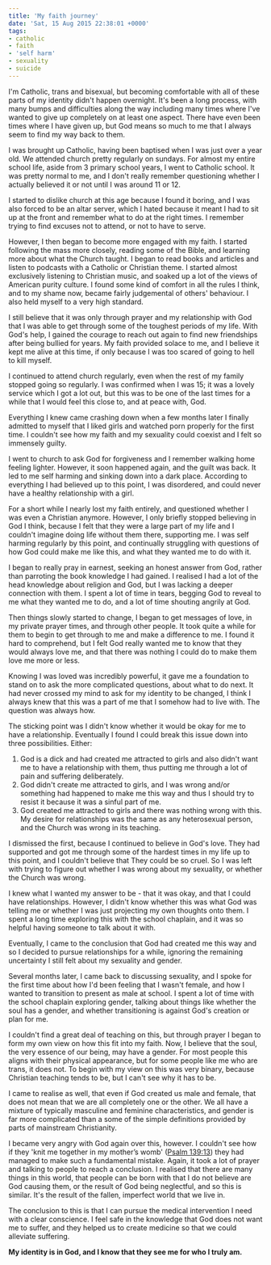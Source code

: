 ```yaml
---
title: 'My faith journey'
date: 'Sat, 15 Aug 2015 22:38:01 +0000'
tags:
- catholic
- faith
- 'self harm'
- sexuality
- suicide
---
```

I'm Catholic, trans and bisexual, but becoming comfortable with all of these parts of my identity didn't happen overnight. It's been a long process, with many bumps and difficulties along the way including many times where I've wanted to give up completely on at least one aspect. There have even been times where I have given up, but God means so much to me that I always seem to find my way back to them.

I was brought up Catholic, having been baptised when I was just over a year old. We attended church pretty regularly on sundays. For almost my entire school life, aside from 3 primary school years, I went to Catholic school. It was pretty normal to me, and I don't really remember questioning whether I actually believed it or not until I was around 11 or 12.

I started to dislike church at this age because I found it boring, and I was also forced to be an altar server, which I hated because it meant I had to sit up at the front and remember what to do at the right times. I remember trying to find excuses not to attend, or not to have to serve.

However, I then began to become more engaged with my faith. I started following the mass more closely, reading some of the Bible, and learning more about what the Church taught. I began to read books and articles and listen to podcasts with a Catholic or Christian theme. I started almost exclusively listening to Christian music, and soaked up a lot of the views of American purity culture. I found some kind of comfort in all the rules I think, and to my shame now, became fairly judgemental of others' behaviour. I also held myself to a very high standard.

I still believe that it was only through prayer and my relationship with God that I was able to get through some of the toughest periods of my life. With God's help, I gained the courage to reach out again to find new friendships after being bullied for years. My faith provided solace to me, and I believe it kept me alive at this time, if only because I was too scared of going to hell to kill myself.

I continued to attend church regularly, even when the rest of my family stopped going so regularly. I was confirmed when I was 15; it was a lovely service which I got a lot out, but this was to be one of the last times for a while that I would feel this close to, and at peace with, God.

Everything I knew came crashing down when a few months later I finally admitted to myself that I liked girls and watched porn properly for the first time. I couldn't see how my faith and my sexuality could coexist and I felt so immensely guilty.

I went to church to ask God for forgiveness and I remember walking home feeling lighter. However, it soon happened again, and the guilt was back. It led to me self harming and sinking down into a dark place. According to everything I had believed up to this point, I was disordered, and could never have a healthy relationship with a girl.

For a short while I nearly lost my faith entirely, and questioned whether I was even a Christian anymore. However, I only briefly stopped believing in God I think, because I felt that they were a large part of my life and I couldn't imagine doing life without them there, supporting me. I was self harming regularly by this point, and continually struggling with questions of how God could make me like this, and what they wanted me to do with it.

I began to really pray in earnest, seeking an honest answer from God, rather than parroting the book knowledge I had gained. I realised I had a lot of the head knowledge about religion and God, but I was lacking a deeper connection with them. I spent a lot of time in tears, begging God to reveal to me what they wanted me to do, and a lot of time shouting angrily at God.

Then things slowly started to change, I began to get messages of love, in my private prayer times, and through other people. It took quite a while for them to begin to get through to me and make a difference to me. I found it hard to comprehend, but I felt God really wanted me to know that they would always love me, and that there was nothing I could do to make them love me more or less.

Knowing I was loved was incredibly powerful, it gave me a foundation to stand on to ask the more complicated questions, about what to do next. It had never crossed my mind to ask for my identity to be changed, I think I always knew that this was a part of me that I somehow had to live with. The question was always how.

The sticking point was I didn't know whether it would be okay for me to have a relationship. Eventually I found I could break this issue down into three possibilities. Either:
<ol>
	<li>God is a dick and had created me attracted to girls and also didn't want me to have a relationship with them, thus putting me through a lot of pain and suffering deliberately.</li>
	<li>God didn't create me attracted to girls, and I was wrong and/or something had happened to make me this way and thus I should try to resist it because it was a sinful part of me.</li>
	<li>God created me attracted to girls and there was nothing wrong with this. My desire for relationships was the same as any heterosexual person, and the Church was wrong in its teaching.</li>
</ol>
I dismissed the first, because I continued to believe in God's love. They had supported and got me through some of the hardest times in my life up to this point, and I couldn't believe that They could be so cruel. So I was left with trying to figure out whether I was wrong about my sexuality, or whether the Church was wrong.

I knew what I wanted my answer to be - that it was okay, and that I could have relationships. However, I didn't know whether this was what God was telling me or whether I was just projecting my own thoughts onto them. I spent a long time exploring this with the school chaplain, and it was so helpful having someone to talk about it with.

Eventually, I came to the conclusion that God had created me this way and so I decided to pursue relationships for a while, ignoring the remaining uncertainty I still felt about my sexuality and gender.

Several months later, I came back to discussing sexuality, and I spoke for the first time about how I'd been feeling that I wasn't female, and how I wanted to transition to present as male at school. I spent a lot of time with the school chaplain exploring gender, talking about things like whether the soul has a gender, and whether transitioning is against God's creation or plan for me.

I couldn't find a great deal of teaching on this, but through prayer I began to form my own view on how this fit into my faith. Now, I believe that the soul, the very essence of our being, may have a gender. For most people this aligns with their physical appearance, but for some people like me who are trans, it does not. To begin with my view on this was very binary, because Christian teaching tends to be, but I can't see why it has to be.

I came to realise as well, that even if God created us male and female, that does not mean that we are all completely one or the other. We all have a mixture of typically masculine and feminine characteristics, and gender is far more complicated than a some of the simple definitions provided by parts of mainstream Christianity.

I became very angry with God again over this, however. I couldn't see how if they 'knit me together in my mother’s womb' (<a href="https://www.biblegateway.com/passage/?search=Psalm+139:13">Psalm 139:13</a>) they had managed to make such a fundamental mistake. Again, it took a lot of prayer and talking to people to reach a conclusion. I realised that there are many things in this world, that people can be born with that I do not believe are God causing them, or the result of God being neglectful, and so this is similar. It's the result of the fallen, imperfect world that we live in.

The conclusion to this is that I can pursue the medical intervention I need with a clear conscience. I feel safe in the knowledge that God does not want me to suffer, and they helped us to create medicine so that we could alleviate suffering.

<strong>My identity is in God, and I know that they see me for who I truly am. </strong>
